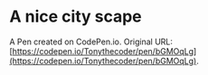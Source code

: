 # A nice city scape

A Pen created on CodePen.io. Original URL: [https://codepen.io/Tonythecoder/pen/bGMOqLg](https://codepen.io/Tonythecoder/pen/bGMOqLg).

